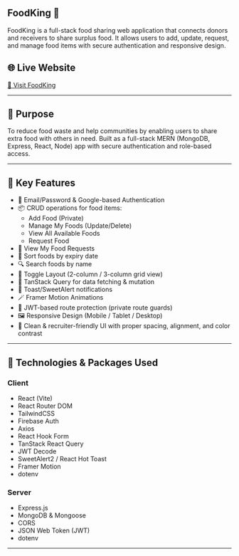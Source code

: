 ## FoodKing 🍲

FoodKing is a full-stack food sharing web application that connects donors and receivers to share surplus food. It allows users to add, update, request, and manage food items with secure authentication and responsive design.

## 🌐 Live Website

[🔗 Visit FoodKing](https://a11-food-king.netlify.app/)

---

## 🎯 Purpose

To reduce food waste and help communities by enabling users to share extra food with others in need. Built as a full-stack MERN (MongoDB, Express, React, Node) app with secure authentication and role-based access.

---

## 🔑 Key Features

- 🔐 Email/Password & Google-based Authentication
- 📦 CRUD operations for food items:
  - Add Food (Private)
  - Manage My Foods (Update/Delete)
  - View All Available Foods
  - Request Food
- 🧾 View My Food Requests
- 📅 Sort foods by expiry date
- 🔍 Search foods by name
- 🧱 Toggle Layout (2-column / 3-column grid view)
- 🍃 TanStack Query for data fetching & mutation
- 💬 Toast/SweetAlert notifications
- 🪄 Framer Motion Animations
- 🧠 JWT-based route protection (private route guards)
- 🖼️ Responsive Design (Mobile / Tablet / Desktop)
- 🌈 Clean & recruiter-friendly UI with proper spacing, alignment, and color contrast

---

## 🔧 Technologies & Packages Used

### Client

- React (Vite)
- React Router DOM
- TailwindCSS
- Firebase Auth
- Axios
- React Hook Form
- TanStack React Query
- JWT Decode
- SweetAlert2 / React Hot Toast
- Framer Motion
- dotenv

### Server

- Express.js
- MongoDB & Mongoose
- CORS
- JSON Web Token (JWT)
- dotenv

---